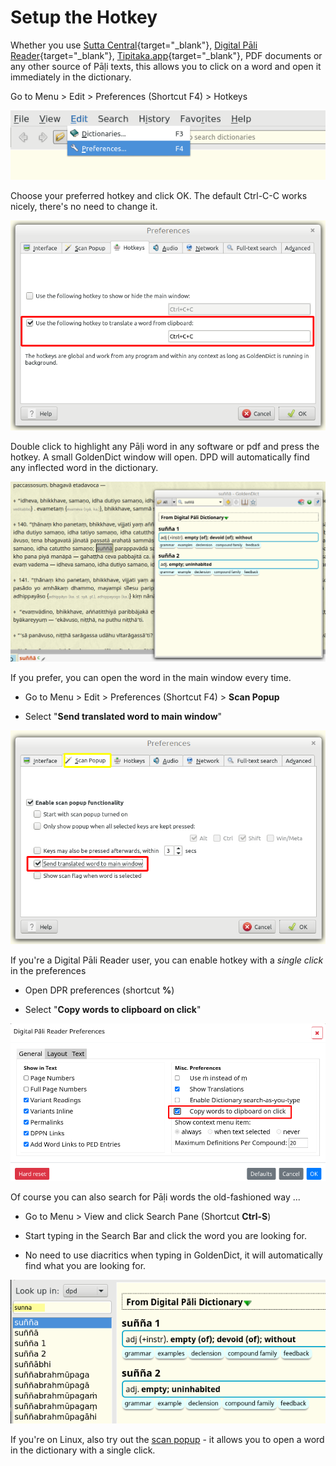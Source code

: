 # Setup the Hotkey

Whether you use [Sutta Central](https://suttacentral.net/){target="_blank"}, [Digital Pāli Reader](https://www.digitalpalireader.online/_dprhtml/index.html){target="_blank"},  [Tipitaka.app](https://tipitaka.app/){target="_blank"}, PDF documents or any other source of Pāḷi texts, this allows you to click on a word and open it immediately in the dictionary. 

Go to Menu > Edit > Preferences (Shortcut F4) > Hotkeys

![preferences](../pics/hotkey/preferences.png)

Choose your preferred hotkey and click OK. The default Ctrl-C-C works nicely, there's no need to change it.

![hoteky](../pics/hotkey/hoteky.png)

Double click to highlight any Pāḷi word in any software or pdf and press the hotkey. A small GoldenDict window will open. DPD will automatically find any inflected word in the dictionary.

![popupwindow](../pics/hotkey/popupwindow.png)

If you prefer, you can open the word in the main window every time.

- Go to Menu > Edit > Preferences (Shortcut F4) > **Scan Popup** 

- Select "**Send translated word to main window**"

![send to main window](../pics/hotkey/send%20to%20main%20window.png)

If you're a Digital Pāli Reader user, you can enable hotkey with a _single click_ in the preferences

- Open DPR preferences (shortcut **%**)

- Select "**Copy words to clipboard on click**"

![dpr clipboard preference](../pics/hotkey/dpr%20clipboard%20preference.png)

Of course you can also search for Pāḷi words the old-fashioned way ...

- Go to Menu > View and click Search Pane (Shortcut **Ctrl-S**)

- Start typing in the Search Bar and click the word you are looking for.

- No need to use diacritics when typing in GoldenDict, it will automatically find what you are looking for.

![search](../pics/hotkey/search.png)

If you're on Linux, also try out the [scan popup](scan_popup.md) - it allows you to open a word in the dictionary with a single click.

